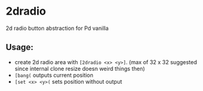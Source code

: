 # 2dradio
2d radio button abstraction for Pd vanilla

## Usage:
* create 2d radio area with `[2dradio <x> <y>]`. (max of 32 x 32 suggested since internal clone resize doesn weird things then)
* `[bang(` outputs current position
* `[set <x> <y>(` sets position without output
